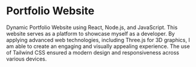 # Portfolio Website

Dynamic Portfolio Website using React, Node.js, and JavaScript. 
This website serves as a platform to showcase myself as a developer. By applying advanced web technologies, including
Three.js for 3D graphics, I am able to create an engaging and visually appealing experience. 
The use of Tailwind CSS ensured a modern design and responsiveness across various devices.
